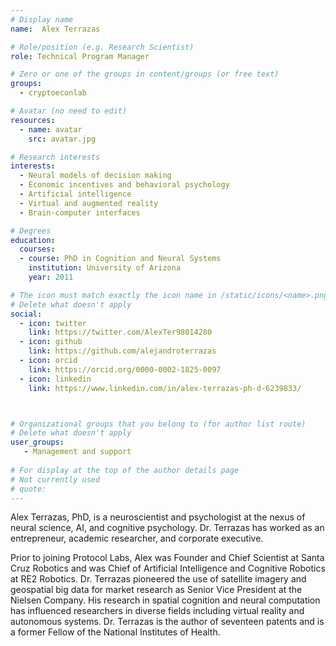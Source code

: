 ```yaml
---
# Display name
name:  Alex Terrazas

# Role/position (e.g. Research Scientist)
role: Technical Program Manager

# Zero or one of the groups in content/groups (or free text)
groups:
  - cryptoeconlab

# Avatar (no need to edit)
resources:
  - name: avatar
    src: avatar.jpg

# Research interests
interests:
  - Neural models of decision making
  - Economic incentives and behavioral psychology
  - Artificial intelligence
  - Virtual and augmented reality
  - Brain-computer interfaces

# Degrees
education:
  courses: 
  - course: PhD in Cognition and Neural Systems
    institution: University of Arizona
    year: 2011

# The icon must match exactly the icon name in /static/icons/<name>.png
# Delete what doesn't apply
social:
  - icon: twitter
    link: https://twitter.com/AlexTer98014280
  - icon: github
    link: https://github.com/alejandroterrazas
  - icon: orcid
    link: https://orcid.org/0000-0002-1825-0097
  - icon: linkedin
    link: https://www.linkedin.com/in/alex-terrazas-ph-d-6239833/



# Organizational groups that you belong to (for author list route)
# Delete what doesn't apply
user_groups:
   - Management and support
 
# For display at the top of the author details page
# Not currently used
# quote:
---
```


Alex Terrazas, PhD, is a neuroscientist and psychologist at the nexus of neural science, AI, and cognitive psychology.  Dr. Terrazas has worked as an entrepreneur, academic researcher, and corporate executive.  

Prior to joining Protocol Labs, Alex was Founder and Chief Scientist at Santa Cruz Robotics and was Chief of Artificial Intelligence and Cognitive Robotics at RE2 Robotics.  Dr. Terrazas pioneered the use of satellite imagery and geospatial big data for market research as Senior Vice President at the Nielsen Company.  His research in spatial cognition and neural computation has influenced researchers in diverse fields including virtual reality and autonomous systems.  Dr. Terrazas is the author of seventeen patents and is a former Fellow of the National Institutes of Health. 
